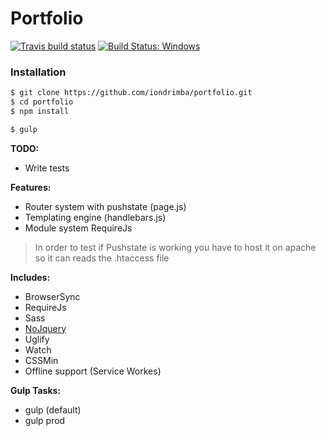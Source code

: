# Portfolio 

[![Travis build status](https://travis-ci.org/iondrimba/portfolio.svg?branch=v2)](https://travis-ci.org/iondrimba/portfolio) [![Build Status: Windows](https://ci.appveyor.com/api/projects/status/32r7s2skrgm9ubva/branch/master?svg=true)](https://ci.appveyor.com/project/iondrimba/notifycss/branch/master)

### Installation

```sh
$ git clone https://github.com/iondrimba/portfolio.git
$ cd portfolio
$ npm install

$ gulp
```

__TODO:__
 * Write tests

__Features:__
 * Router system with pushstate (page.js)
 * Templating engine (handlebars.js)
 * Module system RequireJs

> In order to test if Pushstate is working
> you have to host it on apache so it can reads the .htaccess file

__Includes:__
  * BrowserSync
  * RequireJs
  * Sass
  * [NoJquery]
  * Uglify
  * Watch
  * CSSMin
  * Offline support (Service Workes)

__Gulp Tasks:__

 * gulp (default)
 * gulp prod

[NoJquery]:<https://www.npmjs.com/package/nojquery>
